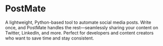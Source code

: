 # PostMate
A lightweight, Python-based tool to automate social media posts. Write once, and PostMate handles the rest—seamlessly sharing your content on Twitter, LinkedIn, and more. Perfect for developers and content creators who want to save time and stay consistent.
